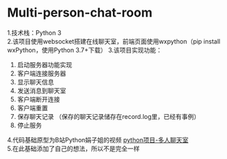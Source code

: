 # Multi-person-chat-room
1.技术栈：Python 3  
2.该项目使用websocket搭建在线聊天室，前端页面使用wxpython（pip install wxPython，使用Python 3.7+下载）
3.该项目实现功能：  
  1) 启动服务器功能实现  
  2) 客户端连接服务器  
  3) 显示聊天信息  
  4) 发送消息到聊天室  
  5) 客户端断开连接  
  6) 客户端重置  
  7) 保存聊天记录 （保存的聊天记录储存在record.log里，已经有事例） 
  8) 停止服务  

4.代码基础原型为B站Python娟子姐的视频 [python项目-多人聊天室](https://www.bilibili.com/video/BV1pRq9YxEbR?spm_id_from=333.788.videopod.episodes&vd_source=94fd145a43c41c5c42a7caebabc49adb)  
5.在此基础添加了自己的想法，所以不是完全一样 
